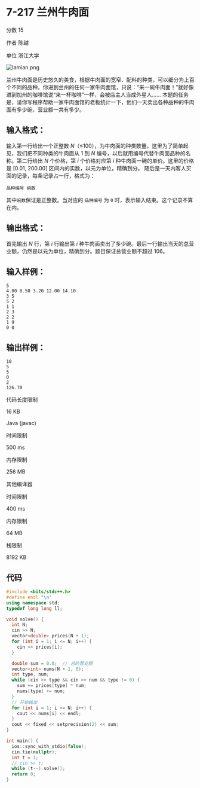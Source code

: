 # **7-217 兰州牛肉面**

分数 15

作者 陈越

单位 浙江大学

![lamian.png](https://gitee.com/chen-houchao/images/raw/master/202503082039167.png)

兰州牛肉面是历史悠久的美食，根据牛肉面的宽窄、配料的种类，可以细分为上百个不同的品种。你进到兰州的任何一家牛肉面馆，只说：“来一碗牛肉面！”就好像进到加州的咖啡馆说“来一杯咖啡”一样，会被店主人当成外星人……
本题的任务是，请你写程序帮助一家牛肉面馆的老板统计一下，他们一天卖出各种品种的牛肉面有多少碗，营业额一共有多少。

## 输入格式：

输入第一行给出一个正整数 *N*（≤100），为牛肉面的种类数量。这里为了简单起见，我们把不同种类的牛肉面从 1 到 *N* 编号，以后就用编号代替牛肉面品种的名称。第二行给出 *N* 个价格，第 *i* 个价格对应第 *i* 种牛肉面一碗的单价。这里的价格是 [0.01, 200.00] 区间内的实数，以元为单位，精确到分。
随后是一天内客人买面的记录，每条记录占一行，格式为：

```
品种编号 碗数
```

其中`碗数`保证是正整数。当对应的 `品种编号` 为 `0` 时，表示输入结束。这个记录不算在内。

## 输出格式：

首先输出 *N* 行，第 *i* 行输出第 *i* 种牛肉面卖出了多少碗。最后一行输出当天的总营业额，仍然是以元为单位，精确到分。题目保证总营业额不超过 106。

## 输入样例：

```in
5
4.00 8.50 3.20 12.00 14.10
3 5
5 2
1 1
2 3
2 2
1 9
0 0
```

## 输出样例：

```out
10
5
5
0
2
126.70
```

代码长度限制

16 KB

Java (javac)

时间限制

500 ms

内存限制

256 MB

其他编译器

时间限制

400 ms

内存限制

64 MB

栈限制

8192 KB

## 代码

```cpp
#include <bits/stdc++.h>
#define endl "\n"
using namespace std;
typedef long long ll;

void solve() {
  int N;
  cin >> N;
  vector<double> prices(N + 1);
  for (int i = 1; i <= N; i++) {
    cin >> prices[i];
  }

  double sum = 0.0;  // 总的营业额
  vector<int> nums(N + 1, 0);
  int type, num;
  while (cin >> type && cin >> num && type != 0) {
    sum += prices[type] * num;
    nums[type] += num;
  }
  // 开始输出
  for (int i = 1; i <= N; i++) {
    cout << nums[i] << endl;
  }
  cout << fixed << setprecision(2) << sum;
}

int main() {
  ios::sync_with_stdio(false);
  cin.tie(nullptr);
  int t = 1;
  // cin >> t;
  while (t--) solve();
  return 0;
}
```

